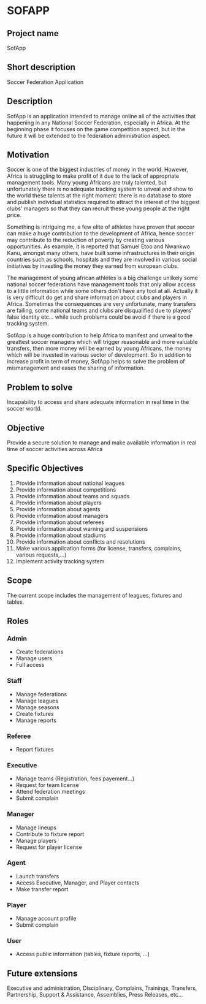 # SOFAPP

## Project name

SofApp

## Short description

Soccer Federation Application

## Description

SofApp is an application intended to manage online all of the activities that happening in any National Soccer Federation, especially in Africa. At the beginning phase it focuses on the game competition aspect, but in the future it will be extended to the federation administration aspect.

## Motivation

Soccer is one of the biggest industries of money in the world. However, Africa is struggling to make profit of it due to the lack of appropriate management tools. Many young Africans are truly talented, but unfortunately there is no adequate tracking system to unveal and show to the world these talents at the right moment: there is no database to store and publish individual statistics required to attract the interest of the biggest clubs&#39; managers so that they can recruit these young people at the right price.

Something is intriguing me, a few elite of athletes have proven that soccer can make a huge contribution to the development of Africa, hence soccer may contribute to the reduction of poverty by creating various opportunities. As example, it is reported that Samuel Etoo and Nwankwo Kanu, amongst many others, have built some infrastructures in their origin countries such as schools, hospitals and they are involved in various social initiatives by investing the money they earned from european clubs.

The management of young african athletes is a big challenge unlikely some national soccer federations have management tools that only allow access to a little information while some others don&#39;t have any tool at all. Actually it is very difficult do get and share information about clubs and players in Africa. Sometimes the consequences are very unfortunate, many transfers are failing, some national teams and clubs are disqualified due to players&#39; false identity etc… while such problems could be avoid if there is a good tracking system.

SofApp is a huge contribution to help Africa to manifest and unveal to the greattest soccer managers which will trigger reasonable and more valuable transfers, then more money will be earned by young Africans, the money which will be invested in various sector of development. So in addition to increase profit in term of money, SofApp helps to solve the problem of mismanagement and eases the sharing of information.

## Problem to solve

Incapability to access and share adequate information in real time in the soccer world.

## Objective

Provide a secure solution to manage and make available information in real time of soccer activities across Africa

## Specific Objectives

1. Provide information about national leagues
2. Provide information about competitions
3. Provide information about teams and squads
4. Provide information about players
5. Provide information about agents
6. Provide information about managers
7. Provide information about referees
8. Provide information about warning and suspensions
9. Provide information about stadiums
10. Provide information about conflicts and resolutions
11. Make various application forms (for license, transfers, complains, various requests,…)
12. Implement activity tracking system

## Scope

The current scope includes the management of leagues, fixtures and tables.

## Roles

### Admin

- Create federations
- Manage users
- Full access

### Staff

- Manage federations
- Manage leagues
- Manage seasons
- Create fixtures
- Manage reports

### Referee

- Report fixtures

### Executive

- Manage teams (Registration, fees payement…)
- Request for team license
- Attend federation meetings
- Submit complain

### Manager

- Manage lineups
- Contribute to fixture report 
- Manage players 
- Request for player license

### Agent

- Launch transfers
- Access Executive, Manager, and Player contacts
- Make transfer report

### Player

- Manage account profile
- Submit complain

### User

- Access public information (tables, fixture reports, …)

## Future extensions

Executive and administration, Disciplinary, Complains, Trainings, Transfers, Partnership, Support &amp; Assistance, Assemblies, Press Releases, etc…
